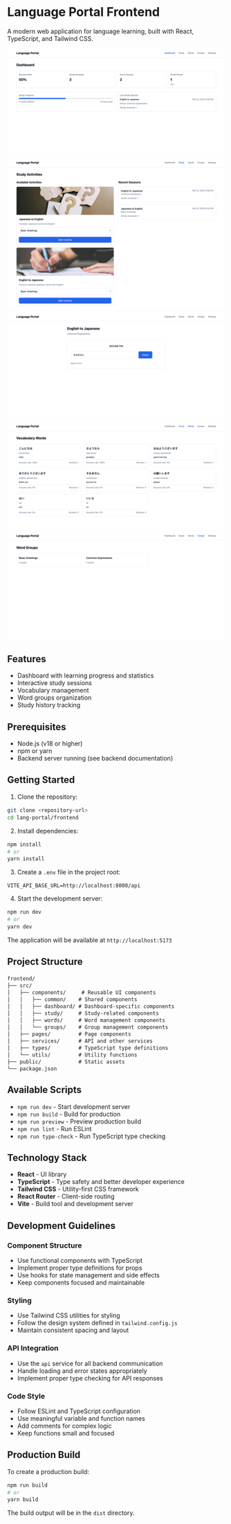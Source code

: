 # Language Portal Frontend

A modern web application for language learning, built with React, TypeScript, and Tailwind CSS.

![Frontend Dashboard](assets/frontend_dashboard.png)
![Frontend Study Activity](assets/frontend_study_activity.png)
![Frontend Study Session](assets/frontend_study_session.png)
![Frontend Words](assets/frontend_words.png)
![Frontend Word Groups](assets/frontend_word_groups.png)

## Features

- Dashboard with learning progress and statistics
- Interactive study sessions
- Vocabulary management
- Word groups organization
- Study history tracking

## Prerequisites

- Node.js (v18 or higher)
- npm or yarn
- Backend server running (see backend documentation)

## Getting Started

1. Clone the repository:
```bash
git clone <repository-url>
cd lang-portal/frontend
```

2. Install dependencies:
```bash
npm install
# or
yarn install
```

3. Create a `.env` file in the project root:
```env
VITE_API_BASE_URL=http://localhost:8000/api
```

4. Start the development server:
```bash
npm run dev
# or
yarn dev
```

The application will be available at `http://localhost:5173`

## Project Structure

```
frontend/
├── src/
│   ├── components/     # Reusable UI components
│   │   ├── common/    # Shared components
│   │   ├── dashboard/ # Dashboard-specific components
│   │   ├── study/     # Study-related components
│   │   ├── words/     # Word management components
│   │   └── groups/    # Group management components
│   ├── pages/         # Page components
│   ├── services/      # API and other services
│   ├── types/         # TypeScript type definitions
│   └── utils/         # Utility functions
├── public/            # Static assets
└── package.json
```

## Available Scripts

- `npm run dev` - Start development server
- `npm run build` - Build for production
- `npm run preview` - Preview production build
- `npm run lint` - Run ESLint
- `npm run type-check` - Run TypeScript type checking

## Technology Stack

- **React** - UI library
- **TypeScript** - Type safety and better developer experience
- **Tailwind CSS** - Utility-first CSS framework
- **React Router** - Client-side routing
- **Vite** - Build tool and development server

## Development Guidelines

### Component Structure

- Use functional components with TypeScript
- Implement proper type definitions for props
- Use hooks for state management and side effects
- Keep components focused and maintainable

### Styling

- Use Tailwind CSS utilities for styling
- Follow the design system defined in `tailwind.config.js`
- Maintain consistent spacing and layout

### API Integration

- Use the `api` service for all backend communication
- Handle loading and error states appropriately
- Implement proper type checking for API responses

### Code Style

- Follow ESLint and TypeScript configuration
- Use meaningful variable and function names
- Add comments for complex logic
- Keep functions small and focused

## Production Build

To create a production build:

```bash
npm run build
# or
yarn build
```

The build output will be in the `dist` directory.
